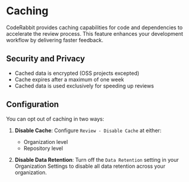 # Caching

CodeRabbit provides caching capabilities for code and dependencies to accelerate the review process. This feature enhances your development workflow by delivering faster feedback.

## Security and Privacy

- Cached data is encrypted (OSS projects excepted)
- Cache expires after a maximum of one week
- Cached data is used exclusively for speeding up reviews

## Configuration

You can opt out of caching in two ways:

1. **Disable Cache**: Configure `Review - Disable Cache` at either:

   - Organization level
   - Repository level

2. **Disable Data Retention**: Turn off the `Data Retention` setting in your Organization Settings to disable all data retention across your organization.
